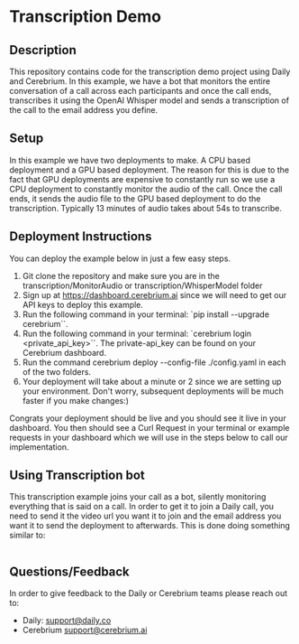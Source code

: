 # Transcription Demo

## Description

This repository contains code for the transcription demo project using Daily and Cerebrium. In this example, we have a bot that monitors the entire conversation of a call across each participants and once the call ends, transcribes it using the OpenAI Whisper model and sends a transcription of the call to the email address you define. 

## Setup
In this example we have two deployments to make. A CPU based deployment and a GPU based deployment. The reason for this is due to the fact that GPU deployments are expensive to constantly run so we use a CPU deployment to constantly monitor the audio of the call. Once the call ends, it sends the audio file to the GPU based deployment to do the transcription. Typically 13 minutes of audio takes about 54s to transcribe.


## Deployment Instructions
You can deploy the example below in just a few easy steps.
1. Git clone the repository and make sure you are in the transcription/MonitorAudio or transcription/WhisperModel folder
2. Sign up at https://dashboard.cerebrium.ai since we will need to get our API keys to deploy this example.
3. Run the following command in your terminal: `pip install --upgrade cerebrium``.
4. Run the following command in your terminal: `cerebrium login <private_api_key>``. The private-api_key can be found on your Cerebrium dashboard.
5. Run the command cerebrium deploy --config-file ./config.yaml in each of the two folders.
6. Your deployment will take about a minute or 2 since we are setting up your environment. Don't worry, subsequent deployments will be much faster if you make changes:)

Congrats your deployment should be live and you should see it live in your dashboard. You then should see a Curl Request in your terminal or example requests in your dashboard which we will use in the steps below to call our implementation.

## Using Transcription bot
This transcription example joins your call as a bot, silently monitoring everything that is said on a call. In order to get it to join a Daily call, you need to send it the video url you want it to join and the email address you want it to send the deployment to afterwards. This is done doing something similar to:

```python

```

## Questions/Feedback
In order to give feedback to the Daily or Cerebrium teams please reach out to:
- Daily: support@daily.co
- Cerebrium support@cerebrium.ai